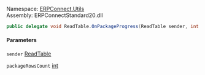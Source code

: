 
Namespace: [ERPConnect.Utils](index.md)  
Assembly: ERPConnectStandard20.dll  

```csharp
public delegate void ReadTable.OnPackageProgress(ReadTable sender, int packageRowsCount)
```

#### Parameters

`sender` [ReadTable](ERPConnect.Utils.ReadTable.md)

`packageRowsCount` [int](https://learn.microsoft.com/dotnet/api/system.int32)


